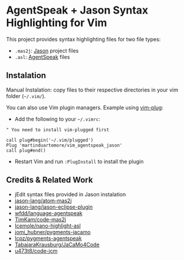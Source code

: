 # AgentSpeak + Jason Syntax Highlighting for Vim
This project provides syntax highlighting files for two file types:
* `.mas2j`: [Jason](http://jason.sf.net) project files
* `.asl`: [AgentSpeak](https://en.wikipedia.org/wiki/AgentSpeak) files


## Instalation
Manual Instalation: copy files to their respective directories in your vim
folder (`~/.vim/`).

You can also use Vim plugin managers. Example using
[vim-plug](https://github.com/junegunn/vim-plug):

* Add the following to your `~/.vimrc`:
```vim
" You need to install vim-plugged first

call plug#begin('~/.vim/plugged')
Plug 'martinduartemore/vim_agentspeak_jason'
call plug#end()
```

* Restart Vim and run `:PlugInstall` to install the plugin


## Credits & Related Work
* jEdit syntax files provided in Jason instalation
* [jason-lang/atom-mas2j](https://github.com/jason-lang/atom-mas2j)
* [jason-lang/jason-eclipse-plugin](https://github.com/jason-lang/jason-eclipse-plugin)
* [wfdd/language-agentspeak](https://github.com/wfdd/language-agentspeak)
* [TimKam/code-mas2j](https://github.com/TimKam/code-mas2j)
* [Icemole/nano-highlight-asl](https://github.com/Icemole/nano-highlight-asl)
* [jomi_hubner/pygments-jacamo](https://bitbucket.org/jomi_hubner/pygments-jacamo/)
* [lcpz/pygments-agentspeak](https://github.com/lcpz/pygments-agentspeak)
* [TabajaraKrausburg/JaCaMo4Code](https://github.com/TabajaraKrausburg/JaCaMo4Code)
* [u473t8/code-jcm](https://github.com/u473t8/code-jcm)

